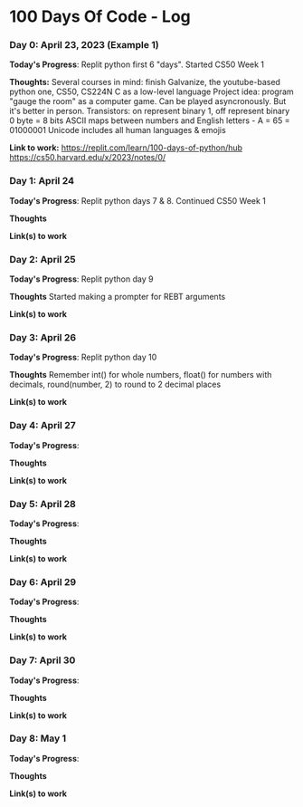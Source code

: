 # 100 Days Of Code - Log

### Day 0: April 23, 2023 (Example 1)

**Today's Progress**: Replit python first 6 "days". Started CS50 Week 1

**Thoughts:** Several courses in mind: finish Galvanize, the youtube-based python one, CS50, CS224N
C as a low-level language
Project idea: program "gauge the room" as a computer game. Can be played asyncronously. But it's better in person.
Transistors: on represent binary 1, off represent binary 0
byte = 8 bits
ASCII maps between numbers and English letters - A = 65 = 01000001
Unicode includes all human languages & emojis

**Link to work:** https://replit.com/learn/100-days-of-python/hub
https://cs50.harvard.edu/x/2023/notes/0/


### Day 1: April 24

**Today's Progress**: Replit python days 7 & 8. Continued CS50 Week 1 

**Thoughts** 

**Link(s) to work**


### Day 2: April 25

**Today's Progress**: Replit python day 9 

**Thoughts** Started making a prompter for REBT arguments

**Link(s) to work**


### Day 3: April 26

**Today's Progress**: Replit python day 10

**Thoughts**  Remember int() for whole numbers, float() for numbers with decimals, round(number, 2) to round to 2 decimal places

**Link(s) to work**


### Day 4: April 27

**Today's Progress**: 

**Thoughts** 

**Link(s) to work**


### Day 5: April 28

**Today's Progress**: 

**Thoughts** 

**Link(s) to work**


### Day 6: April 29

**Today's Progress**: 

**Thoughts** 

**Link(s) to work**


### Day 7: April 30

**Today's Progress**: 

**Thoughts** 

**Link(s) to work**


### Day 8: May 1

**Today's Progress**: 

**Thoughts** 

**Link(s) to work**

